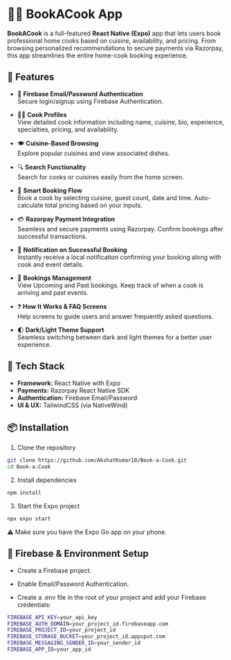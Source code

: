 # 👨‍🍳 BookACook App

**BookACook** is a full-featured **React Native (Expo)** app that lets users book professional home cooks based on cuisine, availability, and pricing. From browsing personalized recommendations to secure payments via Razorpay, this app streamlines the entire home-cook booking experience.


## 🚀 Features

- 🔐 **Firebase Email/Password Authentication**  
  Secure login/signup using Firebase Authentication.

- 🧑‍🍳 **Cook Profiles**   
  View detailed cook information including name, cuisine, bio, experience, specialties, pricing, and availability.

- 🍽 **Cuisine-Based Browsing**  
  Explore popular cuisines and view associated dishes.

- 🔍 **Search Functionality**  
  Search for cooks or cuisines easily from the home screen.

- 📅 **Smart Booking Flow**  
  Book a cook by selecting cuisine, guest count, date and time. Auto-calculate total pricing based on your inputs.

- 💳 **Razorpay Payment Integration**   
  Seamless and secure payments using Razorpay. Confirm bookings after successful transactions.

- 🔔 **Notification on Successful Booking**\
  Instantly receive a local notification confirming your booking along with cook and event details.

- 📂 **Bookings Management**  
  View Upcoming and Past bookings. Keep track of when a cook is arriving and past events.

- ❓ **How It Works & FAQ Screens**  
  Help screens to guide users and answer frequently asked questions.

- 🌓 **Dark/Light Theme Support**    
  Seamless switching between dark and light themes for a better user experience.


## 🧰 Tech Stack

- **Framework:** React Native with Expo
- **Payments:** Razorpay React Native SDK
- **Authentication:** Firebase Email/Password
- **UI & UX:** TailwindCSS (via NativeWind)

## 📦 Installation

1. Clone the repository
```bash
git clone https://github.com/AkshatKumar10/Book-a-Cook.git
cd Book-a-Cook
```

2. Install dependencies
```bash
npm install
```

3. Start the Expo project
```bash
npx expo start
```

⚠️ Make sure you have the Expo Go app on your phone.


## 🔐 Firebase & Environment Setup

- Create a Firebase project.

+ Enable Email/Password Authentication.

- Create a .env file in the root of your project and add your Firebase credentials:

```bash
FIREBASE_API_KEY=your_api_key
FIREBASE_AUTH_DOMAIN=your_project_id.firebaseapp.com
FIREBASE_PROJECT_ID=your_project_id
FIREBASE_STORAGE_BUCKET=your_project_id.appspot.com
FIREBASE_MESSAGING_SENDER_ID=your_sender_id
FIREBASE_APP_ID=your_app_id
```

